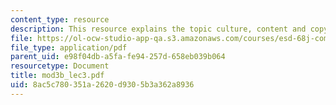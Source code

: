 ```yaml
---
content_type: resource
description: This resource explains the topic culture, content and copyright.
file: https://ol-ocw-studio-app-qa.s3.amazonaws.com/courses/esd-68j-communications-and-information-policy-spring-2006/8ac5c780351a2620d9305b3a362a8936_mod3b_lec3.pdf
file_type: application/pdf
parent_uid: e98f04db-a5fa-fe94-257d-658eb039b064
resourcetype: Document
title: mod3b_lec3.pdf
uid: 8ac5c780-351a-2620-d930-5b3a362a8936
---
```

